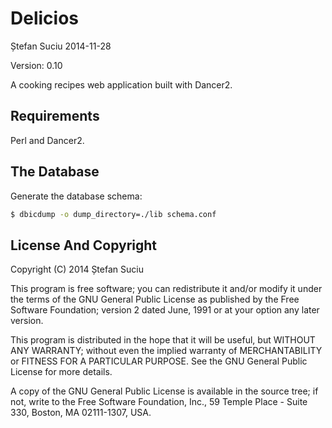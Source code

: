 Delicios
========
Ștefan Suciu
2014-11-28

Version: 0.10

A cooking recipes web application built with Dancer2.


Requirements
------------

Perl and Dancer2.


The Database
------------

Generate the database schema:

```bash
$ dbicdump -o dump_directory=./lib schema.conf
```

License And Copyright
---------------------

Copyright (C) 2014 Ștefan Suciu

This program is free software; you can redistribute it and/or modify
it under the terms of the GNU General Public License as published by
the Free Software Foundation; version 2 dated June, 1991 or at your option
any later version.

This program is distributed in the hope that it will be useful,
but WITHOUT ANY WARRANTY; without even the implied warranty of
MERCHANTABILITY or FITNESS FOR A PARTICULAR PURPOSE.  See the
GNU General Public License for more details.

A copy of the GNU General Public License is available in the source tree;
if not, write to the Free Software Foundation, Inc.,
59 Temple Place - Suite 330, Boston, MA 02111-1307, USA.
